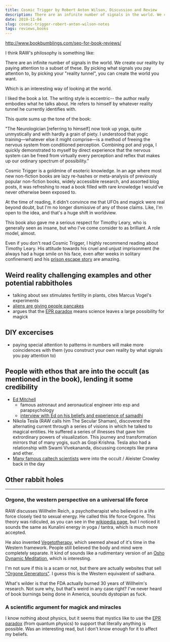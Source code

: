 ```yaml
---
title: Cosmic Trigger by Robert Anton Wilson, Discussion and Review
description: There are an infinite number of signals in the world. We create our reality by paying attention to a subset of these. By picking what signals you pay attention to, by picking your "reality tunnel", you can create the world you want.
date: 2019-11-04
slug: cosmic-trigger-robert-anton-wilson-notes
tags: reviews,books
---
```


http://www.bookbumblings.com/seo-for-book-reviews/

I think RAW's philosophy is something like:

There are an infinite number of signals in the world. We create our reality by paying attention to a subset of these. By picking what signals you pay attention to, by picking your "reality tunnel", you can create the world you want.

Which is an interesting way of looking at the world.

I liked the book a lot. The writing style is eccentric-- the author really embodies what he talks about. He refers to himself by whatever reality tunnel he currently identifies with.

This quote sums up the tone of the book:

"The Neurologician [referring to himself] now took up yoga, quite unmystically and with hardly a grain of piety. I understood that yogic training—whatever else it might comprise—is a method of freeing the nervous system from conditioned perception. Combining pot and yoga, I quickly demonstrated to myself by direct experience that the nervous system can be freed from virtually every perception and reflex that makes up our ordinary spectrum of possibility."

Cosmic Trigger is a goldmine of esoteric knowledge. In an age where most new non-fiction books are lazy re-hashes or meta-analysis of previously popular non-fiction books, widely accessible research, and assorted blog posts, it was refreshing to read a book filled with rare knowledge I would've never otherwise been exposed to.

At the time of reading, it didn't convince me that UFOs and magick were real beyond doubt, but I'm no longer dismissive of any of those claims. Like, I'm open to the idea, and that's a huge shift in worldview.

This book also gave me a serious respect for Timothy Leary, who is generally seen as insane, but who I've come consider to as brilliant. A role model, almost. 

Even if you don't read Cosmic Trigger, I highly recommend reading about Timothy Leary. His attitude towards his cruel and unjust imprisonment (he always had a huge smile on his face, even after weeks in solitary confinement) and his [prison escape story](http://countyourculture.com/2011/04/07/timothy-learys-escape-prison/) are amazing. 

## Weird reality challenging examples and other potential rabbitholes
* talking about sex stimulates fertility in plants, cites Marcus Vogel's experiments 
* [aliens are giving people pancakes](https://www.washingtonpost.com/news/morning-mix/wp/2015/01/21/two-decades-of-mysterious-air-force-ufo-files-now-available-online/)
* argues that the [EPR paradox](https://en.wikipedia.org/wiki/EPR_paradox) means science leaves a large possibility for magick

## DIY excercises
* paying special attention to patterns in numbers will make more coincidences with them (you construct your own reality by what signals you pay attention to)

## People with ethos that are into the occult (as mentioned in the book), lending it some credibility
* [Ed Mitchell](https://en.wikipedia.org/wiki/Edgar_Mitchell)
  * famous astronaut and aeronautical engineer into esp and parapsychology
  * [interview with Ed on his beliefs and experience of samadhi](http://ascentmagazine.com/articles.aspx%3FarticleID=195&page=read&subpage=past&issueID=30.html)
* Nikola Tesla (RAW calls him The Secular Shaman), discovered the alternating current through a series of visions in which he talked to magical entities. He suffered a series of illnesses that gave him extrordinary powers of visualization. This journey and transformation mirrors that of many yogis, such as Gopi Krishna. Tesla also had a relationship with Swami Vivekananda, discussing concepts like prana and ether.
* [Many famous caltech scientists](https://en.wikipedia.org/wiki/Jack_Parsons_(rocket_engineer)) were into the occult / Aleister Crowley back in the day

## Other rabbit holes

<hr>

### Orgone, the western perspective on a universal life force
RAW discusses Willhelm Reich, a psychotherapist who believed in a life force closely tied to sexual energy. He called this life force Orgone. This theory was ridiculed, as you can see in the [wikipedia page](https://en.wikipedia.org/wiki/Orgone), but I noticed it sounds the same as Kunalini energy in yoga / tantra, which is much more accepted.

He also invented [Vegetotherapy](https://en.wikipedia.org/wiki/Vegetotherapy), which seemed ahead of it's time in the Western framework. People still believed the body and mind were completely separate. It kind of sounds like a rudimentary version of an [Osho Dynamic Meditation](https://www.osho.com/meditate/active-meditations/dynamic-meditation), which is interesting. 

I'm not sure if this is a scam or not, but there are actually websites that sell ["Orgone Generators"](https://orgonegenerator.com/products/ju-99-orgone-generator-chi-generator?gclid=CjwKCAjw9L_tBRBXEiwAOWVVCYVZ1Da10SQKY_cMnoOIZWsIU_um_1ixhCfvQavssdW3hZr9rFyShBoCxEcQAvD_BwE). I guess this is the Western equivalent of sadhana.

What's wilder is that the FDA actually burned 30 years of Willhelm's research. Not sure why, but that's weird in any case right? I've never heard of book burnings being done in America, sounds dystopian as fuck.

### A scientific argument for magick and miracles
I know nothing about physics, but it seems that mystics like to use the [EPR paradox](https://en.wikipedia.org/wiki/EPR_paradox) (from quantum physics) to support that literally anything is possible. Was an interesting read, but I don't know enough for it to affect my beliefs.